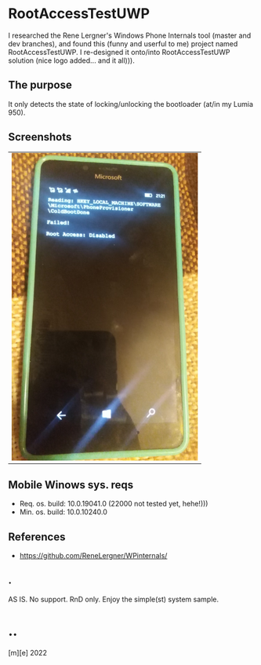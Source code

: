 # RootAccessTestUWP
I researched the Rene Lergner's Windows Phone Internals tool (master and dev branches), and found this (funny and userful to me) project 
named RootAccessTestUWP. I re-designed it onto/into RootAccessTestUWP solution (nice logo added... and it all))). 


## The purpose
It only detects the state of locking/unlocking the bootloader (at/in my Lumia 950). 


## Screenshots
<table><tr>
<td> <img src="Images/shot1.png" alt="Drawing" style="width: 380px;"/> </td>
</tr></table>


## Mobile Winows sys. reqs
- Req. os. build: 10.0.19041.0 (22000 not tested yet, hehe!)))
- Min. os. build: 10.0.10240.0

## References
- https://github.com/ReneLergner/WPinternals/

## .
AS IS. No support. RnD only. Enjoy the simple(st) system sample. 

# ..
[m][e] 2022
